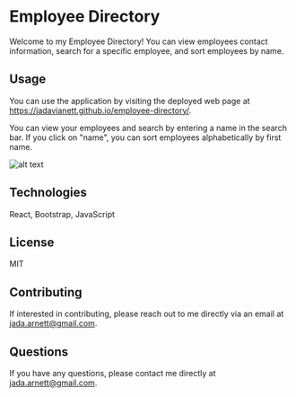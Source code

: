 # Employee Directory

Welcome to my Employee Directory! You can view employees contact information, search for a specific employee, and sort employees by name. 

## Usage 
You can use the application by visiting the deployed web page at https://jadavianett.github.io/employee-directory/. 

You can view your employees and search by entering a name in the search bar. If you click on "name", you can sort employees alphabetically by first name.

![alt text](public/Employeedir.png "Employee Directory")

## Technologies 
React, Bootstrap, JavaScript

## License
MIT 

## Contributing
If interested in contributing, please reach out to me directly via an email at jada.arnett@gmail.com. 
 
## Questions 
If you have any questions, please contact me directly at jada.arnett@gmail.com. 